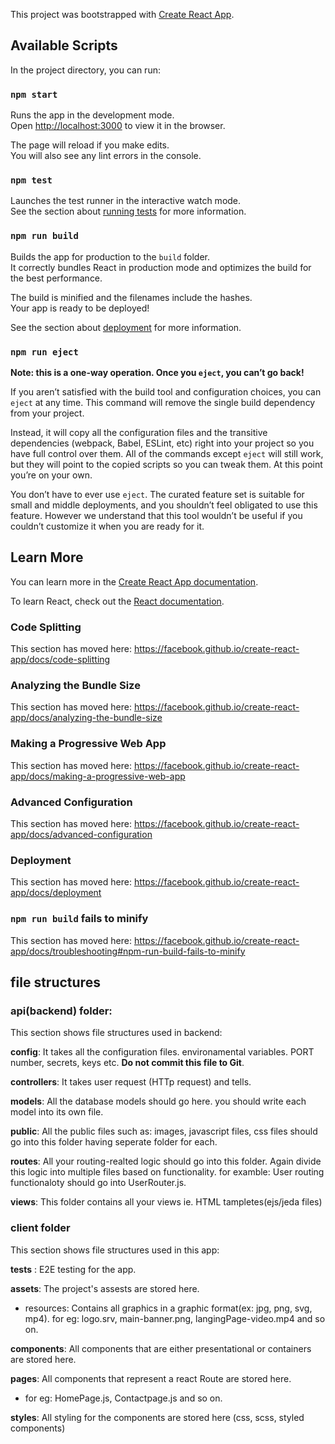 This project was bootstrapped with [Create React App](https://github.com/facebook/create-react-app).

## Available Scripts

In the project directory, you can run:

### `npm start`

Runs the app in the development mode.<br />
Open [http://localhost:3000](http://localhost:3000) to view it in the browser.

The page will reload if you make edits.<br />
You will also see any lint errors in the console.

### `npm test`

Launches the test runner in the interactive watch mode.<br />
See the section about [running tests](https://facebook.github.io/create-react-app/docs/running-tests) for more information.

### `npm run build`

Builds the app for production to the `build` folder.<br />
It correctly bundles React in production mode and optimizes the build for the best performance.

The build is minified and the filenames include the hashes.<br />
Your app is ready to be deployed!

See the section about [deployment](https://facebook.github.io/create-react-app/docs/deployment) for more information.

### `npm run eject`

**Note: this is a one-way operation. Once you `eject`, you can’t go back!**

If you aren’t satisfied with the build tool and configuration choices, you can `eject` at any time. This command will remove the single build dependency from your project.

Instead, it will copy all the configuration files and the transitive dependencies (webpack, Babel, ESLint, etc) right into your project so you have full control over them. All of the commands except `eject` will still work, but they will point to the copied scripts so you can tweak them. At this point you’re on your own.

You don’t have to ever use `eject`. The curated feature set is suitable for small and middle deployments, and you shouldn’t feel obligated to use this feature. However we understand that this tool wouldn’t be useful if you couldn’t customize it when you are ready for it.

## Learn More

You can learn more in the [Create React App documentation](https://facebook.github.io/create-react-app/docs/getting-started).

To learn React, check out the [React documentation](https://reactjs.org/).

### Code Splitting

This section has moved here: https://facebook.github.io/create-react-app/docs/code-splitting

### Analyzing the Bundle Size

This section has moved here: https://facebook.github.io/create-react-app/docs/analyzing-the-bundle-size

### Making a Progressive Web App

This section has moved here: https://facebook.github.io/create-react-app/docs/making-a-progressive-web-app

### Advanced Configuration

This section has moved here: https://facebook.github.io/create-react-app/docs/advanced-configuration

### Deployment

This section has moved here: https://facebook.github.io/create-react-app/docs/deployment

### `npm run build` fails to minify

This section has moved here: https://facebook.github.io/create-react-app/docs/troubleshooting#npm-run-build-fails-to-minify

## file structures

### api(backend) folder:

This section shows file structures used in backend:

**config**: It takes all the configuration files. environamental variables. PORT number, secrets, keys etc. **Do not commit this file to Git**.

**controllers**: It takes user request (HTTp request) and tells.

**models**: All the database models should go here. you should write each model into its own file.

**public**: All the public files such as: images, javascript files, css files should go into this folder having seperate folder for each.

**routes**: All your routing-realted logic should go into this folder. Again divide this logic into multiple files based on functionality. for examble: User routing functionaloty should go into UserRouter.js.

**views**: This folder contains all your views ie. HTML tampletes(ejs/jeda files)

### client folder

This section shows file structures used in this app:

**tests** : E2E testing for the app.

**assets**: The project's assests are stored here.

- resources: Contains all graphics in a graphic format(ex: jpg, png, svg, mp4). for eg: logo.srv, main-banner.png, langingPage-video.mp4 and so on.

**components**: All components that are either presentational or containers are stored here.

**pages**: All components that represent a react Route are stored here.

- for eg: HomePage.js, Contactpage.js and so on.

**styles**: All styling for the components are stored here (css, scss, styled components)
